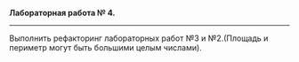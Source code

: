 **Лабораторная работа № 4.**
***
Выполнить рефакторинг лабораторных работ №3 и №2.(Площадь и периметр могут
быть большими целым числами).